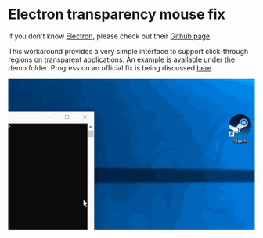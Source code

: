 # Electron transparency mouse fix

If you don't know [Electron](https://electronjs.org/), please check out their [Github page](https://github.com/electron).

This workaround provides a very simple interface to support click-through regions on transparent applications. An example is available under the demo folder. Progress on an official fix is being discussed [here](https://github.com/electron/electron/issues/1335).

![Demo application gif](./demo/demo.gif)